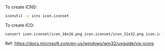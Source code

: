 To create ICNS:
```bash
iconutil -c icns icon.iconset
```

To create ICO:
```bash
convert icon.iconset/icon_16x16.png icon.iconset/icon_32x32.png icon.iconset/icon_48x48.png icon.iconset/icon_32x32@2x.png icon.iconset/icon_96x96.png icon.iconset/icon_128x128.png icon.iconset/icon_256x256.png icon.ico
```
Ref: https://docs.microsoft.com/en-us/windows/win32/uxguide/vis-icons